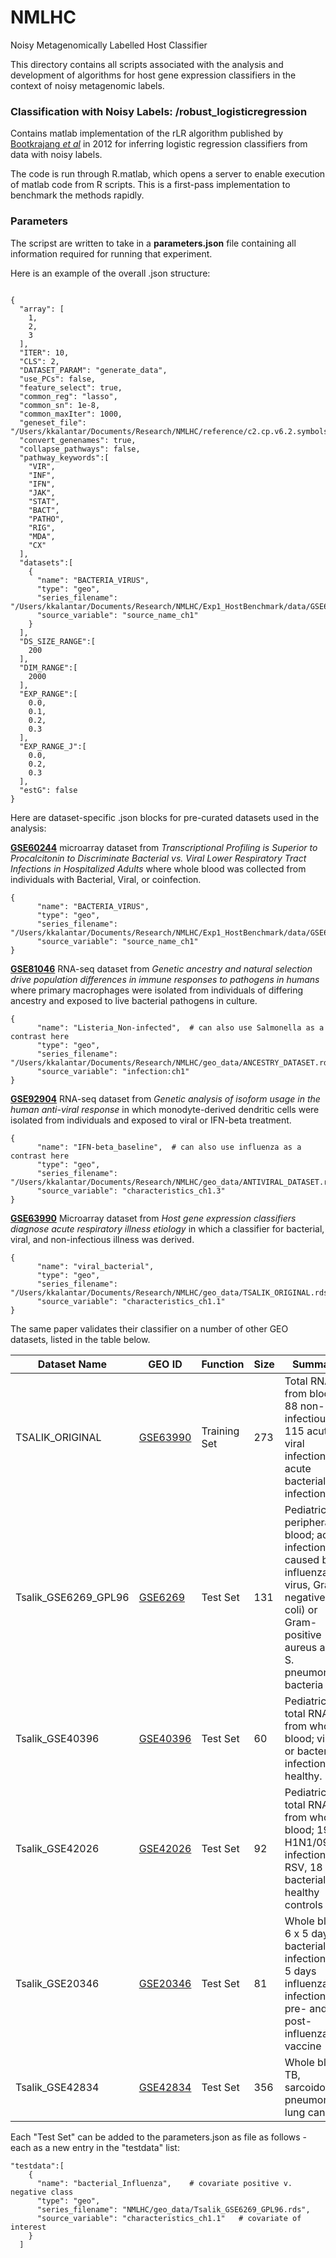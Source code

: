 # NMLHC
Noisy Metagenomically Labelled Host Classifier

This directory contains all scripts associated with the analysis and development of algorithms for host gene expression classifiers in the context of noisy metagenomic labels.



### Classification with Noisy Labels: /robust_logisticregression 
Contains matlab implementation of the rLR algorithm published by [Bootkrajang _et al_](http://www.cs.science.cmu.ac.th/person/jakramate/) in 2012 for inferring logistic regression classifiers from data with noisy labels.

The code is run through R.matlab, which opens a server to enable execution of matlab code from R scripts. This is a first-pass implementation to benchmark the methods rapidly.


### Parameters 

The scripst are written to take in a **parameters.json** file containing all information required for running that experiment.

Here is an example of the overall .json structure:

```

{
  "array": [
    1,
    2,
    3
  ],
  "ITER": 10,
  "CLS": 2,
  "DATASET_PARAM": "generate_data",
  "use_PCs": false,
  "feature_select": true,
  "common_reg": "lasso",
  "common_sn": 1e-8,
  "common_maxIter": 1000,
  "geneset_file": "/Users/kkalantar/Documents/Research/NMLHC/reference/c2.cp.v6.2.symbols.gmt",
  "convert_genenames": true,
  "collapse_pathways": false,
  "pathway_keywords":[
    "VIR",
    "INF",
    "IFN",
    "JAK",
    "STAT",
    "BACT",
    "PATHO",
    "RIG",
    "MDA",
    "CX"
  ],
  "datasets":[
    {
      "name": "BACTERIA_VIRUS",
      "type": "geo",
      "series_filename": "/Users/kkalantar/Documents/Research/NMLHC/Exp1_HostBenchmark/data/GSE60244_series_matrix.txt",
      "source_variable": "source_name_ch1"
    }
  ],
  "DS_SIZE_RANGE":[
    200
  ],
  "DIM_RANGE":[
    2000
  ],
  "EXP_RANGE":[
    0.0,
    0.1,
    0.2,
    0.3
  ],
  "EXP_RANGE_J":[
    0.0,
    0.2,
    0.3
  ],
  "estG": false
}

```


Here are dataset-specific .json blocks for pre-curated datasets used in the analysis:

[**GSE60244**](https://www.ncbi.nlm.nih.gov/geo/query/acc.cgi?acc=GSE60244) microarray dataset from _Transcriptional Profiling is Superior to Procalcitonin to Discriminate Bacterial vs. Viral Lower Respiratory Tract Infections in Hospitalized Adults_ where whole blood was collected from individuals with Bacterial, Viral, or coinfection.

```
{
      "name": "BACTERIA_VIRUS",
      "type": "geo",
      "series_filename": "/Users/kkalantar/Documents/Research/NMLHC/Exp1_HostBenchmark/data/GSE60244_series_matrix.txt",
      "source_variable": "source_name_ch1"
}
```

[**GSE81046**](https://www.ncbi.nlm.nih.gov/geo/query/acc.cgi?acc=GSE81046) RNA-seq dataset from _Genetic ancestry and natural selection drive population differences in immune responses to pathogens in humans_ where primary macrophages were isolated from individuals of differing ancestry and exposed to live bacterial pathogens in culture.

```
{
      "name": "Listeria_Non-infected",  # can also use Salmonella as a contrast here
      "type": "geo",
      "series_filename": "/Users/kkalantar/Documents/Research/NMLHC/geo_data/ANCESTRY_DATASET.rds",
      "source_variable": "infection:ch1"
}
```

[**GSE92904**](https://www.ncbi.nlm.nih.gov/geo/query/acc.cgi?acc=GSE92904) RNA-seq dataset from _Genetic analysis of isoform usage in the human anti-viral response_ in which monodyte-derived dendritic cells were isolated from individuals and exposed to viral or IFN-beta treatment.

```
{
      "name": "IFN-beta_baseline",  # can also use influenza as a contrast here
      "type": "geo",
      "series_filename": "/Users/kkalantar/Documents/Research/NMLHC/geo_data/ANTIVIRAL_DATASET.rds",
      "source_variable": "characteristics_ch1.3"
}
```



[**GSE63990**](https://www.ncbi.nlm.nih.gov/geo/query/acc.cgi?acc=GSE63990)
Microarray dataset from _Host gene expression classifiers diagnose acute
respiratory illness etiology_  in which a classifier for bacterial, viral, and non-infectious illness was derived. 

```
{
      "name": "viral_bacterial",
      "type": "geo",
      "series_filename": "/Users/kkalantar/Documents/Research/NMLHC/geo_data/TSALIK_ORIGINAL.rds",
      "source_variable": "characteristics_ch1.1"
}
```

The same paper validates their classifier on a number of other GEO datasets, listed in the table below.

| Dataset Name  |    GEO ID     | Function | Size | Summary |
| ------------- | ------------- | ------- | ------- | ------- |
| TSALIK_ORIGINAL  | [GSE63990](https://www.ncbi.nlm.nih.gov/geo/query/acc.cgi?acc=GSE63990)  | Training Set | 273 | Total RNA from blood; 88 non-infectious, 115 acute viral infection, 70 acute bacterial infection |
| Tsalik_GSE6269_GPL96  |  [GSE6269](https://www.ncbi.nlm.nih.gov/geo/query/acc.cgi?acc=GSE6269)  |Test Set |  131  | Pediatric, peripheral blood;  acute infections caused by influenza A virus, Gram-negative (E. coli) or Gram-positive (S. aureus and S. pneumoniae) bacteria |
|Tsalik_GSE40396 | [GSE40396](https://www.ncbi.nlm.nih.gov/geo/query/acc.cgi?acc=GSE40396) | Test Set | 60 | Pediatric, total RNA from whole blood; viral or bacterial infection and healthy. | 
| Tsalik_GSE42026 | [GSE42026](https://www.ncbi.nlm.nih.gov/geo/query/acc.cgi?acc=GSE42026)  |  Test Set  | 92  | Pediatric, total RNA from whole blood; 19 H1N1/09 infection, 22 RSV, 18 bacterial, 33 healthy controls |
|Tsalik_GSE20346| [GSE20346](https://www.ncbi.nlm.nih.gov/geo/query/acc.cgi?acc=GSE20346) | Test Set | 81 | Whole blood; 6 x 5 days bacterial infection, 4 x 5 days influenza infection, 18 pre- and post- influenza vaccine|
|Tsalik_GSE42834 | [GSE42834](https://www.ncbi.nlm.nih.gov/geo/query/acc.cgi?acc=GSE42834) | Test Set | 356 | Whole blood; TB, sarcoidosis, pneumonia, lung cancer |

Each "Test Set" can be added to the parameters.json as file as follows - each as a new entry in the "testdata" list:
```
"testdata":[
    {
      "name": "bacterial_Influenza",    # covariate positive v. negative class
      "type": "geo",
      "series_filename": "NMLHC/geo_data/Tsalik_GSE6269_GPL96.rds",
      "source_variable": "characteristics_ch1.1"   # covariate of interest
    }
  ]
```